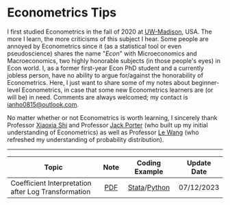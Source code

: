 # Econometrics Tips
I first studied Econometrics in the fall of 2020 at [UW-Madison](https://econ.wisc.edu/), USA. The more I learn, the more criticisms of this subject I hear. Some people are annoyed by Econometrics since it (as a statistical tool or even pseudoscience) shares the name "*Econ*" with Microeconomics and Macroeconomics, two highly honorable subjects (in those people's eyes) in Econ world. I, as a former first-year Econ PhD student and a currently jobless person, have no ability to argue for/against the honorability of Econometrics. Here, I just want to share some of my notes about beginner-level Econometrics, in case that some new Econometrics learners are (or will be) in need. Comments are always welcomed; my contact is [ianho0815@outlook.com](mailto:ianho0815@outlook.com?subject=[GitHub]%20Econometrics%20Tips).

No matter whether or not Econometrics is worth learning, I sincerely thank Professor [Xiaoxia Shi](https://users.ssc.wisc.edu/~xshi/) and Professor [Jack Porter](https://users.ssc.wisc.edu/~jrporter/) (who built up my initial understanding of Econometrics) as well as Professor [Le Wang](https://www.lewangecon.com/) (who refreshed my understanding of probability distribution).

---

| Topic | Note | Coding Example | Update Date |
| --- | :---: | :---: | :---: |
| Coefficient Interpretation after Log Transformation | [PDF](./PDFs/Interpreting_Coefficients.pdf) | [Stata](./Coding/Interpreting_Coefficients.do)/[Python](./Coding/Interpreting_Coefficients.ipynb) | 07/12/2023 |

